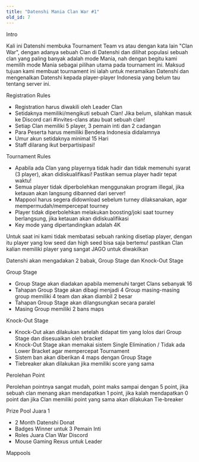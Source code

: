```yaml
---
title: "Datenshi Mania Clan War #1"
old_id: 7
---
```

Intro

Kali ini Datenshi membuka Tournament Team vs atau dengan kata lain "Clan War", dengan adanya sebuah Clan di Datenshi dan dilihat populasi sebuah clan yang paling banyak adalah mode Mania, nah dengan begitu kami memilih mode Mania sebagai pilihan utama pada tournament ini. Maksud tujuan kami membuat tournament ini ialah untuk meramaikan Datenshi dan mengenalkan Datenshi kepada player-player Indonesia yang belum tau tentang server ini. 

Registration Rules

- Registration harus diwakili oleh Leader Clan
- Setidaknya memiliki/mengikuti sebuah Clan! Jika belum, silahkan masuk ke Discord cari #invites-clans atau buat sebuah clan!
- Setiap Clan memiliki 5 player, 3 pemain inti dan 2 cadangan
- Para Peserta harus memiliki Bendera Indonesia didalamnya
- Umur akun setidaknya minimal 15 Hari
- Staff dilarang ikut berpartisipasi!

Tournament Rules

- Apabila ada Clan yang playernya tidak hadir dan tidak memenuhi syarat (3 player), akan didiskualifikasi! Pastikan semua player hadir tepat waktu!
- Semua player tidak diperbolehkan menggunakan program illegal, jika ketauan akan langsung dibanned dari server!
- Mappool harus segera didownload sebelum turney dilaksanakan, agar mempermudah/mempercepat tourney
- Player tidak diperbolehkan melakukan boosting/joki saat tourney berlangsung, jika ketauan akan didiskualifikasi
- Key mode yang dipertandingkan adalah 4K

Untuk saat ini kami tidak membatasi sebuah ranking disetiap player, dengan itu player yang low seed dan high seed bisa saja bertemu! pastikan Clan kalian memiliki player yang sangat JAGO untuk diwakilkan

Datenshi akan mengadakan 2 babak, Group Stage dan Knock-Out Stage

Group Stage

- Group Stage akan diadakan apabila memenuhi target Clans sebanyak 16
- Tahapan Group Stage akan dibagi menjadi 4 Group masing-masing group memiliki 4 team dan akan diambil 2 besar
- Tahapan Group Stage akan dilangsungkan secara paralel
- Masing Group memiliki 2 bans maps

Knock-Out Stage

- Knock-Out akan dilakukan setelah didapat tim yang lolos dari Group Stage dan disesuaikan oleh bracket
- Knock-Out Stage akan memakai sistem Single Elimination / Tidak ada Lower Bracket agar mempercepat Tournament
- Sistem ban akan diberikan 4 maps dengan Group Stage
- Tiebreaker akan dilakukan jika memiliki score yang sama

Perolehan Point

Perolehan pointnya sangat mudah, point maks sampai dengan 5 point, jika sebuah clan menang akan mendapatkan 1 point, jika kalah mendapatkan 0 point dan jika Clan memiliki point yang sama akan dilakukan Tie-breaker

Prize Pool Juara 1

- 2 Month Datenshi Donat
- Badges Winner untuk 3 Pemain Inti
- Roles Juara Clan War Discord
- Mouse Gaming Rexus untuk Leader

Mappools
